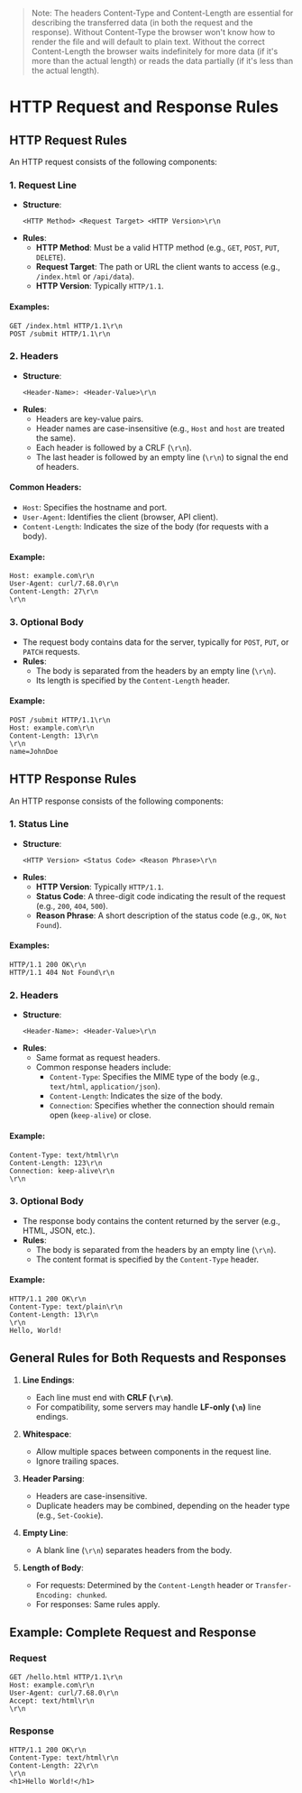> Note: The headers Content-Type and Content-Length are essential for describing the transferred data (in both the request and the response). Without Content-Type the browser won't know how to render the file and will default to plain text. Without the correct Content-Length the browser waits indefinitely for more data (if it's more than the actual length) or reads the data partially (if it's less than the actual length).

# HTTP Request and Response Rules

## HTTP Request Rules

An HTTP request consists of the following components:

### 1. Request Line
- **Structure**:
  ```plaintext
  <HTTP Method> <Request Target> <HTTP Version>\r\n
  ```
- **Rules**:
  - **HTTP Method**: Must be a valid HTTP method (e.g., `GET`, `POST`, `PUT`, `DELETE`).
  - **Request Target**: The path or URL the client wants to access (e.g., `/index.html` or `/api/data`).
  - **HTTP Version**: Typically `HTTP/1.1`.

#### Examples:
```plaintext
GET /index.html HTTP/1.1\r\n
POST /submit HTTP/1.1\r\n
```

### 2. Headers
- **Structure**:
  ```plaintext
  <Header-Name>: <Header-Value>\r\n
  ```
- **Rules**:
  - Headers are key-value pairs.
  - Header names are case-insensitive (e.g., `Host` and `host` are treated the same).
  - Each header is followed by a CRLF (`\r\n`).
  - The last header is followed by an empty line (`\r\n`) to signal the end of headers.

#### Common Headers:
- `Host`: Specifies the hostname and port.
- `User-Agent`: Identifies the client (browser, API client).
- `Content-Length`: Indicates the size of the body (for requests with a body).

#### Example:
```plaintext
Host: example.com\r\n
User-Agent: curl/7.68.0\r\n
Content-Length: 27\r\n
\r\n
```

### 3. Optional Body
- The request body contains data for the server, typically for `POST`, `PUT`, or `PATCH` requests.
- **Rules**:
  - The body is separated from the headers by an empty line (`\r\n`).
  - Its length is specified by the `Content-Length` header.

#### Example:
```plaintext
POST /submit HTTP/1.1\r\n
Host: example.com\r\n
Content-Length: 13\r\n
\r\n
name=JohnDoe
```

## HTTP Response Rules

An HTTP response consists of the following components:

### 1. Status Line
- **Structure**:
  ```plaintext
  <HTTP Version> <Status Code> <Reason Phrase>\r\n
  ```
- **Rules**:
  - **HTTP Version**: Typically `HTTP/1.1`.
  - **Status Code**: A three-digit code indicating the result of the request (e.g., `200`, `404`, `500`).
  - **Reason Phrase**: A short description of the status code (e.g., `OK`, `Not Found`).

#### Examples:
```plaintext
HTTP/1.1 200 OK\r\n
HTTP/1.1 404 Not Found\r\n
```

### 2. Headers
- **Structure**:
  ```plaintext
  <Header-Name>: <Header-Value>\r\n
  ```
- **Rules**:
  - Same format as request headers.
  - Common response headers include:
    - `Content-Type`: Specifies the MIME type of the body (e.g., `text/html`, `application/json`).
    - `Content-Length`: Indicates the size of the body.
    - `Connection`: Specifies whether the connection should remain open (`keep-alive`) or close.

#### Example:
```plaintext
Content-Type: text/html\r\n
Content-Length: 123\r\n
Connection: keep-alive\r\n
\r\n
```

### 3. Optional Body
- The response body contains the content returned by the server (e.g., HTML, JSON, etc.).
- **Rules**:
  - The body is separated from the headers by an empty line (`\r\n`).
  - The content format is specified by the `Content-Type` header.

#### Example:
```plaintext
HTTP/1.1 200 OK\r\n
Content-Type: text/plain\r\n
Content-Length: 13\r\n
\r\n
Hello, World!
```

## General Rules for Both Requests and Responses

1. **Line Endings**:
   - Each line must end with **CRLF (`\r\n`)**.
   - For compatibility, some servers may handle **LF-only (`\n`)** line endings.

2. **Whitespace**:
   - Allow multiple spaces between components in the request line.
   - Ignore trailing spaces.

3. **Header Parsing**:
   - Headers are case-insensitive.
   - Duplicate headers may be combined, depending on the header type (e.g., `Set-Cookie`).

4. **Empty Line**:
   - A blank line (`\r\n`) separates headers from the body.

5. **Length of Body**:
   - For requests: Determined by the `Content-Length` header or `Transfer-Encoding: chunked`.
   - For responses: Same rules apply.

## Example: Complete Request and Response

### Request
```plaintext
GET /hello.html HTTP/1.1\r\n
Host: example.com\r\n
User-Agent: curl/7.68.0\r\n
Accept: text/html\r\n
\r\n
```

### Response
```plaintext
HTTP/1.1 200 OK\r\n
Content-Type: text/html\r\n
Content-Length: 22\r\n
\r\n
<h1>Hello World!</h1>
```
